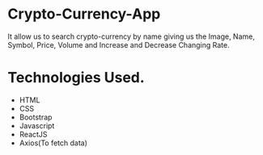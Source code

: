 # Crypto-Currency-App
It allow us to search crypto-currency by name giving us the Image, Name, Symbol, Price, Volume and Increase and Decrease Changing Rate. 
# Technologies Used.
- HTML
- CSS
- Bootstrap
- Javascript
- ReactJS
- Axios(To fetch data)
